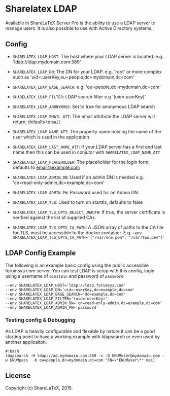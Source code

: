 Sharelatex LDAP
==============
Available in ShareLaTeX Server Pro is the ability to use a LDAP server to manage users. It is also possible to use with Active Directory systems.


Config
---

* `SHARELATEX_LDAP_HOST`: The host where your LDAP server is located. e.g. 'ldap://ldap.mydomain.com:389'
* `SHARELATEX_LDAP_DN`: The DN for your LDAP. e.g. 'root' or more complex such as 'uid=:userKey,ou=people,dc=mydomain,dc=com'
* `SHARELATEX_LDAP_BASE_SEARCH`: e.g. 'ou=people,dc=mydomain,dc=com'
* `SHARELATEX_LDAP_FILTER`: LDAP search filter e.g '(uid=:userKey)'
* `SHARELATEX_LDAP_ANONYMOUS`: Set to true for anonymous LDAP search
* `SHARELATEX_LDAP_EMAIL_ATT`: The email attribute the LDAP server will return, defaults to `mail`
* `SHARELATEX_LDAP_NAME_ATT`: The property name holding the name of the user which is used in the application.  
* `SHARELATEX_LDAP_LAST_NAME_ATT`: If your LDAP server has a first and last name then this can be used in conjutor with `SHARELATEX_LDAP_NAME_ATT`
* `SHARELATEX_LDAP_PLACEHOLDER`: The placeholder for the login form, defaults to email@example.com

* `SHARELATEX_LDAP_ADMIN_DN`: Used if an admin DN is needed e.g. 'cn=read-only-admin,dc=example,dc=com'
* `SHARELATEX_LDAP_ADMIN_PW`: Password used for an Admin DN. 



* `SHARELATEX_LDAP_TLS`: Used to turn on starttls, defaults to false
* `SHARELATEX_LDAP_TLS_OPTS_REJECT_UNAUTH`: If true, the server certificate is verified against the list of supplied CAs.

* `SHARELATEX_LDAP_TLS_OPTS_CA_PATH`: A JSON array of paths to the CA file for TLS, must be accessible to the docker container. E.g. `-env SHARELATEX_LDAP_TLS_OPTS_CA_PATH='["/var/one.pem", "/var/two.pem"]'`



LDAP Config Example
----------------
The following is an example basic config using the public accessible forumsys.com server. You can test LDAP is setup with this config, login using a username of `einstein` and password of `password`

```
--env SHARELATEX_LDAP_HOST='ldap://ldap.forumsys.com' 
--env SHARELATEX_LDAP_DN='uid=:userKey,dc=example,dc=com' 
--env SHARELATEX_LDAP_BASE_SEARCH='dc=example,dc=com' 
--env SHARELATEX_LDAP_FILTER='(uid=:userKey)' 
--env SHARELATEX_LDAP_ADMIN_DN='cn=read-only-admin,dc=example,dc=com' 
--env SHARELATEX_LDAP_ADMIN_PW='password' 
```


### Testing config & Debugging

As LDAP is heavily configurable and flexable by nature it can be a good starting point to have a working example with ldapsearch or even used by another applicaiton.

```
#!bash
ldapsearch -H ldap://ad.mydomain.com:389 -x -D ENUMuser@mydomain.com -w ENUMpass  -b ou=people,dc=mydomain,dc=com "CN=\*ENUMuser\*" mail
```

License
-------

Copyright (c) ShareLaTeX, 2015.